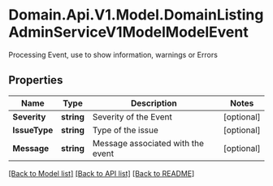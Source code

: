 # Domain.Api.V1.Model.DomainListingAdminServiceV1ModelModelEvent
Processing Event, use to show information, warnings or Errors
## Properties

Name | Type | Description | Notes
------------ | ------------- | ------------- | -------------
**Severity** | **string** | Severity of the Event | [optional] 
**IssueType** | **string** | Type of the issue | [optional] 
**Message** | **string** | Message associated with the event | [optional] 

[[Back to Model list]](../README.md#documentation-for-models) [[Back to API list]](../README.md#documentation-for-api-endpoints) [[Back to README]](../README.md)

